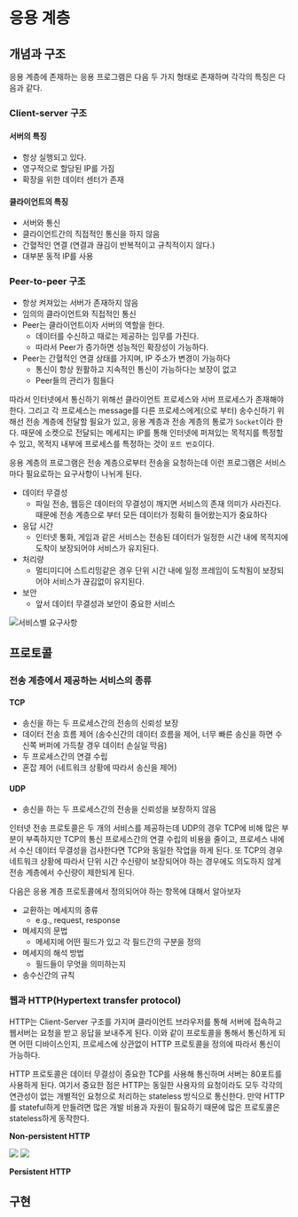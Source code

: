 # 응용 계층

## 개념과 구조

응용 계층에 존재하는 응용 프로그램은 다음 두 가지 형태로 존재하며 각각의 특징은 다음과 같다.

### Client-server 구조

#### 서버의 특징

* 항상 실행되고 있다.
* 영구적으로 할당된 IP를 가짐
* 확장을 위한 데이터 센터가 존재

#### 클라이언트의 특징

* 서버와 통신
* 클라이언트간의 직접적인 통신을 하지 않음
* 간혈적인 연결 \(연결과 끊김이 반복적이고 규칙적이지 않다.\)
* 대부분 동적 IP를 사용

### Peer-to-peer 구조

* 항상 켜져있는 서버가 존재하지 않음
* 임의의 클라이언트와 직접적인 통신
* Peer는 클라이언트이자 서버의 역할을 한다.
  * 데이터를 수신하고 때로는 제공하는 임무를 가진다.
  * 따라서 Peer가 증가하면 성능적인 확장성이 가능하다.
* Peer는 간혈적인 연결 상태를 가지며, IP 주소가 변경이 가능하다
  * 통신이 항상 원활하고 지속적인 통신이 가능하다는 보장이 없고
  * Peer들의 관리가 힘들다

따라서 인터넷에서 통신하기 위해선 클라이언트 프로세스와 서버 프로세스가 존재해야한다. 그리고 각 프로세스는 message를 다른 프로세스에게\(으로 부터\) 송수신하기 위해선 전송 계층에 전달할 필요가 있고, 응용 계층과 전송 계층의 통로가 `Socket`이라 한다. 때문에 소켓으로 전달되는 메세지는 IP를 통해 인터넷에 퍼져있는 목적지를 특정할 수 있고, 목적지 내부에 프로세스를 특정하는 것이 `포트 번호`이다.

응용 계층의 프로그램은 전송 계층으로부터 전송을 요청하는데 이런 프로그램은 서비스마다 필요로하는 요구사항이 나뉘게 된다.

* 데이터 무결성
  * 파일 전송, 웹등은 데이터의 무결성이 깨지면 서비스의 존재 의미가 사라진다. 때문에 전송 계층으로 부터 모든 데이터가 정확히 들어왔는지가 중요하다
* 응답 시간
  * 인터넷 통화, 게임과 같은 서비스는 전송된 데이터가 일정한 시간 내에 목적지에 도착이 보장되어야 서비스가 유지된다.
* 처리량
  * 멀티미디어 스트리밍같은 경우 단위 시간 내에 일정 프레임이 도착됨이 보장되어야 서비스가 끊김없이 유지된다.
* 보안
  * 앞서 데이터 무결성과 보안이 중요한 서비스

![&#xC11C;&#xBE44;&#xC2A4;&#xBCC4; &#xC694;&#xAD6C;&#xC0AC;&#xD56D;](https://i.imgur.com/v6zFqat.png)

## 프로토콜

### 전송 계층에서 제공하는 서비스의 종류

#### TCP

* 송신을 하는 두 프로세스간의 전송의 신뢰성 보장
* 데이터 전송 흐름 제어 \(송수신간의 데이터 흐름을 제어, 너무 빠른 송신을 하면 수신쪽 버퍼에 가득찰 경우 데이터 손실일 막음\)
* 두 프로세스간의 연결 수립
* 혼잡 제어 \(네트워크 상황에 따라서 송신을 제어\)

#### UDP

* 송신을 하는 두 프로세스간의 전송을 신뢰성을 보장하지 않음

인터넷 전송 프로토콜은 두 개의 서비스를 제공하는데 UDP의 경우 TCP에 비해 많은 부분이 부족하지만 TCP의 통신 프로세스간의 연결 수립의 비용을 줄이고, 프로세스 내에서 수신 데이터 무결성을 검사한다면 TCP와 동일한 작업을 하게 된다. 또 TCP의 경우 네트워크 상황에 따라서 단위 시간 수신량이 보장되어야 하는 경우에도 의도하지 않게 전송 계층에서 수신량이 제한되게 된다.

다음은 응용 계층 프로토콜에서 정의되어야 하는 항목에 대해서 알아보자

* 교환하는 메세지의 종류
  * e.g., request, response
* 메세지의 문법
  * 메세지에 어떤 필드가 있고 각 필드간의 구분을 정의
* 메세지의 해석 방법
  * 필드들이 무엇을 의미하는지
* 송수신간의 규칙

### 웹과 HTTP\(Hypertext transfer protocol\)

HTTP는 Client-Server 구조를 가지며 클라이언트 브라우저를 통해 서버에 접속하고 웹서버는 요청을 받고 응답을 보내주게 된다. 이와 같이 프로토콜을 통해서 통신하게 되면 어떤 디바이스인지, 프로세스에 상관없이 HTTP 프로토콜을 정의에 따라서 통신이 가능하다.

HTTP 프로토콜은 데이터 무결성이 중요한 TCP를 사용해 통신하며 서버는 80포트를 사용하게 된다. 여기서 중요한 점은 HTTP는 동일한 사용자의 요청이라도 모두 각각의 연관성이 없는 개별적인 요청으로 처리하는 stateless 방식으로 통신한다. 만약 HTTP를 stateful하게 만들려면 많은 개발 비용과 자원이 필요하기 때문에 많은 프로토콜은 stateless하게 동작한다.

**Non-persistent HTTP**

![](https://i.imgur.com/ZXFbzH5.png) ![](https://i.imgur.com/hjEUE21.png)

**Persistent HTTP**

## 구현

